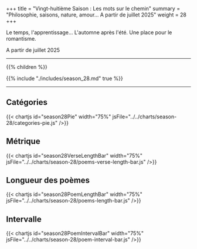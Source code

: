 +++
title = "Vingt-huitième Saison : Les mots sur le chemin"
summary = "Philosophie, saisons, nature, amour... A partir de juillet 2025"
weight = 28
+++

Le temps, l'apprentissage... L'automne après l'été. Une place pour le romantisme.

A partir de juillet 2025

---
{{% children  %}}

{{% include "./includes/season_28.md" true %}}

---
## Catégories
{{< chartjs id="season28Pie" width="75%" jsFile="../../charts/season-28/categories-pie.js" />}}
## Métrique
{{< chartjs id="season28VerseLengthBar" width="75%" jsFile="../../charts/season-28/poems-verse-length-bar.js" />}}
## Longueur des poèmes
{{< chartjs id="season28PoemLengthBar" width="75%" jsFile="../../charts/season-28/poems-length-bar.js" />}}
## Intervalle
{{< chartjs id="season28PoemIntervalBar" width="75%" jsFile="../../charts/season-28/poem-interval-bar.js" />}}
